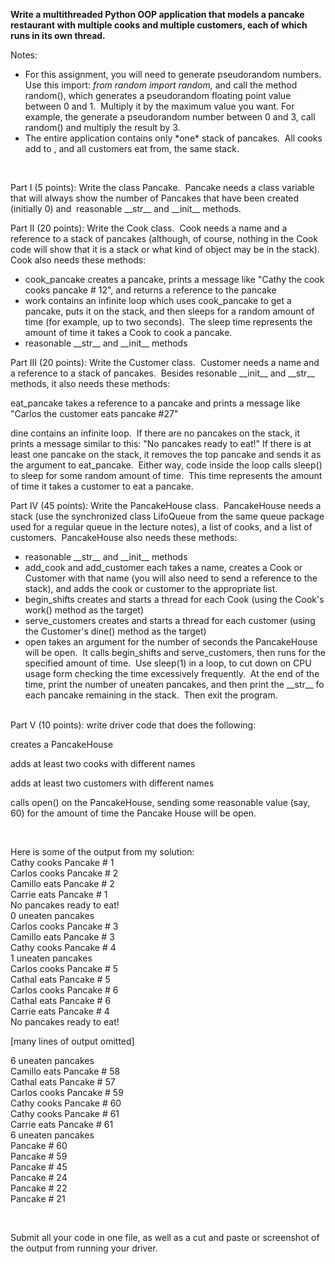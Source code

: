 <div class="description user_content enhanced" data-resource-type="assignment.body" data-resource-id="1749521"><p><strong>Write a multithreaded Python OOP application that models a pancake restaurant with multiple cooks and multiple customers, each of which runs in its own thread. </strong></p>
<p>Notes:</p>
<ul>
<li>For this assignment, you will need to generate pseudorandom numbers.&nbsp; Use this import: <em>from random import random,</em> and call the method random(), which generates a pseudorandom floating point value between 0 and 1.&nbsp; Multiply it by the maximum value you want. For example, the generate a pseudorandom number between 0 and 3, call random() and multiply the result by 3.</li>
<li>The entire application contains only *one* stack of pancakes.&nbsp; All cooks add to , and all customers eat from, the same stack.</li>
</ul>
<p>&nbsp;</p>
<p>Part I (5 points): Write the class Pancake.&nbsp; Pancake needs a class variable that will always show the number of Pancakes that have been created (initially 0) and&nbsp; reasonable __str__ and __init__ methods.</p>
<p>Part II (20 points): Write the Cook class.&nbsp; Cook needs a name and a reference to a stack of pancakes (although, of course, nothing in the Cook code will show that it is a stack or what kind of object may be in the stack). Cook also needs these methods:</p>
<ul>
<li>cook_pancake creates a pancake, prints a message like "Cathy the cook cooks pancake # 12", and returns a reference to the pancake</li>
<li>work contains an infinite loop which uses cook_pancake to get a pancake, puts it on the stack, and then sleeps for a random amount of time (for example, up to two seconds).&nbsp; The sleep time represents the amount of time it takes a Cook to cook a pancake.</li>
<li>reasonable __str__ and __init__ methods&nbsp; &nbsp; &nbsp; &nbsp;&nbsp;</li>
</ul>
<p>Part III (20 points): Write the Customer class.&nbsp; Customer needs a name and a reference to a stack of pancakes.&nbsp; Besides resonable __init__ and __str__ methods, it also needs these methods:</p>
<p>eat_pancake takes a reference to a pancake and prints a message like "Carlos the customer eats pancake #27"</p>
<p>dine contains an infinite loop.&nbsp; If there are no pancakes on the stack, it prints a message similar to this: "No pancakes ready to eat!" If there is at least one pancake on the stack, it removes the top pancake and sends it as the argument to eat_pancake.&nbsp; Either way, code inside the loop calls sleep() to sleep for some random amount of time.&nbsp; This time represents the amount of time it takes a customer to eat a pancake.</p>
<p>Part IV (45 points): Write the PancakeHouse class.&nbsp; PancakeHouse needs a stack (use the synchronized class LifoQueue from the same queue package used for a regular queue in the lecture notes), a list of cooks, and a list of customers.&nbsp; PancakeHouse also needs these methods:</p>
<ul>
<li>reasonable __str__ and __init__ methods</li>
<li>add_cook and add_customer each takes a name, creates a Cook or Customer with that name (you will also need to send a reference to the stack), and adds the cook or customer to the appropriate list.</li>
<li>begin_shifts creates and starts a thread for each Cook (using the Cook's work() method as the target)</li>
<li>serve_customers creates and starts a thread for each customer (using the Customer's dine() method as the target)</li>
<li>open takes an argument for the number of seconds the PancakeHouse will be open.&nbsp; It calls begin_shifts and serve_customers, then runs for the specified amount of time.&nbsp; Use sleep(1) in a loop, to cut down on CPU usage form checking the time excessively frequently.&nbsp; At the end of the time, print the number of uneaten pancakes, and then print the __str__ fo each pancake remaining in the stack.&nbsp; Then exit the program.<br>&nbsp;</li>
</ul>
<p>Part V (10 points): write driver code that does the following: &nbsp;</p>
<p>creates a PancakeHouse</p>
<p>adds at least two cooks with different names&nbsp;</p>
<p>adds at least two customers with different names</p>
<p>calls open() on the PancakeHouse, sending some reasonable value (say, 60) for the amount of time the Pancake House will be open.</p>
<p>&nbsp;</p>
<p>Here is some of the output from my solution:<br>Cathy cooks Pancake # 1<br>Carlos cooks Pancake # 2<br>Camillo eats Pancake # 2<br>Carrie eats Pancake # 1<br>No pancakes ready to eat!<br>0 uneaten pancakes<br>Carlos cooks Pancake # 3<br>Camillo eats Pancake # 3<br>Cathy cooks Pancake # 4<br>1 uneaten pancakes<br>Carlos cooks Pancake # 5<br>Cathal eats Pancake # 5<br>Carlos cooks Pancake # 6<br>Cathal eats Pancake # 6<br>Carrie eats Pancake # 4<br>No pancakes ready to eat!</p>
<p>[many lines of output omitted]</p>
<p>6 uneaten pancakes<br>Camillo eats Pancake # 58<br>Cathal eats Pancake # 57<br>Carlos cooks Pancake # 59<br>Cathy cooks Pancake # 60<br>Cathy cooks Pancake # 61<br>Carrie eats Pancake # 61<br>6 uneaten pancakes<br>Pancake # 60<br>Pancake # 59<br>Pancake # 45<br>Pancake # 24<br>Pancake # 22<br>Pancake # 21</p>
<p>&nbsp;</p>
<p>Submit all your code in one file, as well as a cut and paste or screenshot of the output from running your driver.<br>&nbsp; &nbsp;</p></div>
